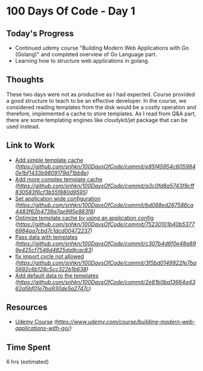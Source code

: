 # 100 Days Of Code - Day 1 

## Today's Progress

- Continued udemy course "Building Modern Web Applications with Go (Golang)" and completed overview of Go Language part.
- Learning how to structure web applications in golang.

## Thoughts

These two days were not as productive as I had expected. Course provided a good structure to teach to be an effective developer. In the course, we considered reading templates from the disk would be a costly operation and therefore, implemented a cache to store templates. As I read from Q&A part, there are some templating engines like cloudykit/jet package that can be used instead.  

## Link to Work

- [Add simple template cache](#) *(https://github.com/snhkn/100DaysOfCode/commit/e85f45954c6059840e1bf1433b9809179d71bb8e)*
- [Add more complex template cache](#) *(https://github.com/snhkn/100DaysOfCode/commit/a3c0fd8a5743f9cff830583f6cf3b55f880d9595)*
- [Set application wide configuration](#) *(https://github.com/snhkn/100DaysOfCode/commit/bd068ed267586ca4483f62b4739a7ae995e883f8)*
- [Optimize template cache by using an application config](#) *(https://github.com/snhkn/100DaysOfCode/commit/75230101b40b53776984aa7cbd7c1dcd00472237)*
- [Pass data with templates](#) *(https://github.com/snhkn/100DaysOfCode/commit/c307b4d6f0e48a899e425cf7546d4825da9cac83)*
- [fix import cycle not allowed](#) *(https://github.com/snhkn/100DaysOfCode/commit/3f5bd0149922fe7ba5692c6b128c5cc322b1b638)*
- [Add default data to the templates](#) *(https://github.com/snhkn/100DaysOfCode/commit/2e81b0ba13664a4362a5bf01e7ba930de5a2747c)*

## Resources

- [Udemy Course](#) *(https://www.udemy.com/course/building-modern-web-applications-with-go/)*

## Time Spent

6 hrs (estimated)
